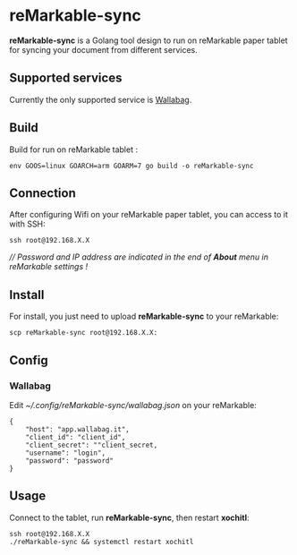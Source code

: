 # reMarkable-sync

**reMarkable-sync** is a Golang tool design to run on reMarkable paper tablet for syncing your document from different services.

## Supported services

Currently the only supported service is [Wallabag](https://www.wallabag.org).

## Build

Build for run on reMarkable tablet :

~~~
env GOOS=linux GOARCH=arm GOARM=7 go build -o reMarkable-sync
~~~

## Connection

After configuring Wifi on your reMarkable paper tablet, you can access to it with SSH:

~~~
ssh root@192.168.X.X
~~~

*// Password and IP address are indicated in the end of **About** menu in reMarkable settings !*

## Install

For install, you just need to upload **reMarkable-sync** to your reMarkable:

~~~
scp reMarkable-sync root@192.168.X.X:
~~~

## Config

### Wallabag

Edit *~/.config/reMarkable-sync/wallabag.json* on your reMarkable:

~~~
{
    "host": "app.wallabag.it",
    "client_id": "client_id",
    "client_secret": ""client_secret,
    "username": "login",
    "password": "password"
}
~~~

## Usage

Connect to the tablet, run **reMarkable-sync**, then restart **xochitl**:

~~~
ssh root@192.168.X.X
./reMarkable-sync && systemctl restart xochitl
~~~
